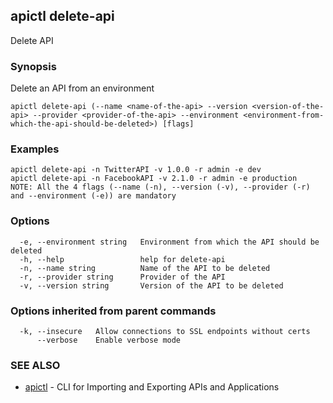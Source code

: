 ## apictl delete-api

Delete API

### Synopsis

Delete an API from an environment

```
apictl delete-api (--name <name-of-the-api> --version <version-of-the-api> --provider <provider-of-the-api> --environment <environment-from-which-the-api-should-be-deleted>) [flags]
```

### Examples

```
apictl delete-api -n TwitterAPI -v 1.0.0 -r admin -e dev
apictl delete-api -n FacebookAPI -v 2.1.0 -r admin -e production
NOTE: All the 4 flags (--name (-n), --version (-v), --provider (-r) and --environment (-e)) are mandatory
```

### Options

```
  -e, --environment string   Environment from which the API should be deleted
  -h, --help                 help for delete-api
  -n, --name string          Name of the API to be deleted
  -r, --provider string      Provider of the API
  -v, --version string       Version of the API to be deleted
```

### Options inherited from parent commands

```
  -k, --insecure   Allow connections to SSL endpoints without certs
      --verbose    Enable verbose mode
```

### SEE ALSO

* [apictl](apictl.md)	 - CLI for Importing and Exporting APIs and Applications

